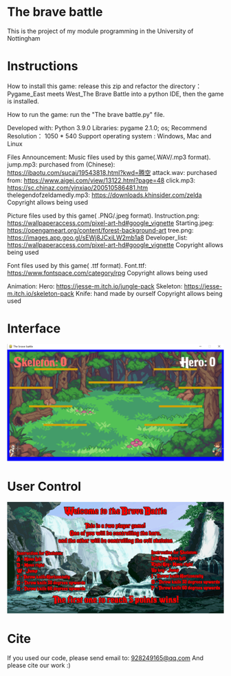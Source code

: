 # The brave battle
This is the project of my module programming in the University of Nottingham

# Instructions

How to install this game: release this zip and refactor the directory：Pygame_East meets West_The Brave Battle into a python IDE, then the game is installed.

How to run the game: run the "The brave battle.py" file. 

Developed with: Python 3.9.0 
Libraries: pygame 2.1.0; os;
Recommend Resolution： 1050 * 540
Support operating system : Windows, Mac and Linux

Files Announcement:
Music files used by this game(.WAV/.mp3 format).
jump.mp3: purchased from (Chinese): https://ibaotu.com/sucai/19543818.html?kwd=腾空
attack.wav: purchased from: https://www.aigei.com/view/13122.html?page=48
click.mp3: https://sc.chinaz.com/yinxiao/200510586481.htm
thelegendofzeldamedly.mp3: https://downloads.khinsider.com/zelda
Copyright allows being used

Picture files used by this game( .PNG/.jpeg format).
Instruction.png: https://wallpaperaccess.com/pixel-art-hd#google_vignette
Starting.jpeg:  https://opengameart.org/content/forest-background-art
tree.png: https://images.app.goo.gl/sEWj8JCxiLW2mb1a8
Developer_list: https://wallpaperaccess.com/pixel-art-hd#google_vignette
Copyright allows being used

Font files used by this game( .ttf format).
Font.ttf: https://www.fontspace.com/category/rpg
Copyright allows being used

Animation:
Hero:  https://jesse-m.itch.io/jungle-pack
Skeleton: https://jesse-m.itch.io/skeleton-pack
Knife: hand made by ourself
Copyright allows being used

# Interface
![image](https://github.com/xiaoyuan-ng/Programming-coursework/blob/main/interface.png)

# User Control
![image](https://github.com/xiaoyuan-ng/Programming-coursework/blob/main/instruction.png)

# Cite
If you used our code, please send email to: 928249165@qq.com
And please cite our work :)
